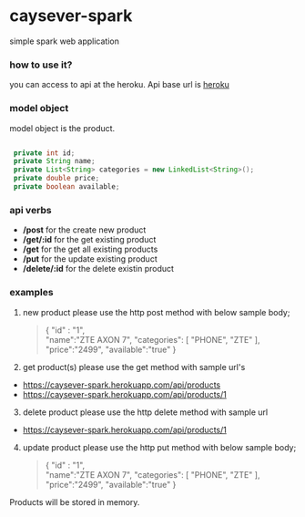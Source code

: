 # caysever-spark
simple spark web application

### how to use it?

you can access to api at the heroku. Api base url is [heroku](https://caysever-spark.herokuapp.com/api/products)

### model object

model object is the product. 

``` java

 private int id;
 private String name;
 private List<String> categories = new LinkedList<String>();
 private double price;
 private boolean available;

```

### api verbs
 - **/post** for the create new product
 - **/get/:id** for the get existing product
 - **/get** for the get all existing products
 - **/put** for the update existing product
 - **/delete/:id** for the delete existin product

### examples
1. new product
please use the http post method with below sample body;
    > {
      "id" : "1", 	
      "name":"ZTE AXON 7",
      "categories": [
    		"PHONE",
    		"ZTE"
    	],
      "price":"2499",
      "available":"true"
      }

2. get product(s)
please use the get method with sample url's
 - https://caysever-spark.herokuapp.com/api/products
 - https://caysever-spark.herokuapp.com/api/products/1

3. delete product
please use the http delete method with sample url
 - https://caysever-spark.herokuapp.com/api/products/1

4. update product
please use the http put method with below sample body;
    > {
      "id" : "1", 	
      "name":"ZTE AXON 7",
      "categories": [
    		"PHONE",
    		"ZTE"
    	],
      "price":"2499",
      "available":"true"
      }

Products will be stored in memory.
